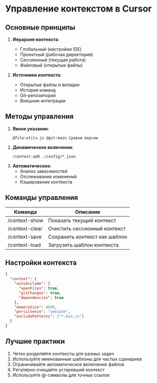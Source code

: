 # Управление контекстом в Cursor

## Основные принципы
1. **Иерархия контекста**:
   - Глобальный (настройки IDE)
   - Проектный (рабочая директория)
   - Сессионный (текущая работа)
   - Файловый (открытые файлы)

2. **Источники контекста**:
   - Открытые файлы и вкладки
   - История команд
   - Git-репозиторий
   - Внешние интеграции

## Методы управления
1. **Явное указание**:
   ```cursor
   @file:utils.js @git:main Сравни версии
   ```
2. **Динамическое включение**:
   ```cursor
   /context-add ./config/*.json
   ```
3. **Автоматическое**:
   - Анализ зависимостей
   - Отслеживание изменений
   - Кэширование контекста

## Команды управления
| Команда          | Описание                          |
|------------------|----------------------------------|
| /context-show    | Показать текущий контекст        |
| /context-clear   | Очистить сессионный контекст     |
| /context-save    | Сохранить контекст как шаблон    |
| /context-load    | Загрузить шаблон контекста       |

## Настройки контекста
```json
{
  "context": {
    "autoInclude": {
      "openFiles": true,
      "gitChanges": true,
      "dependencies": true
    },
    "memorySize": 8000,
    "persistence": "session",
    "excludePatterns": ["*.min.js"]
  }
}
```

## Лучшие практики
1. Четко разделяйте контексты для разных задач
2. Используйте именованные шаблоны для частых сценариев
3. Ограничивайте автоматическое включение файлов
4. Регулярно очищайте устаревший контекст
5. Используйте @-символы для точных ссылок